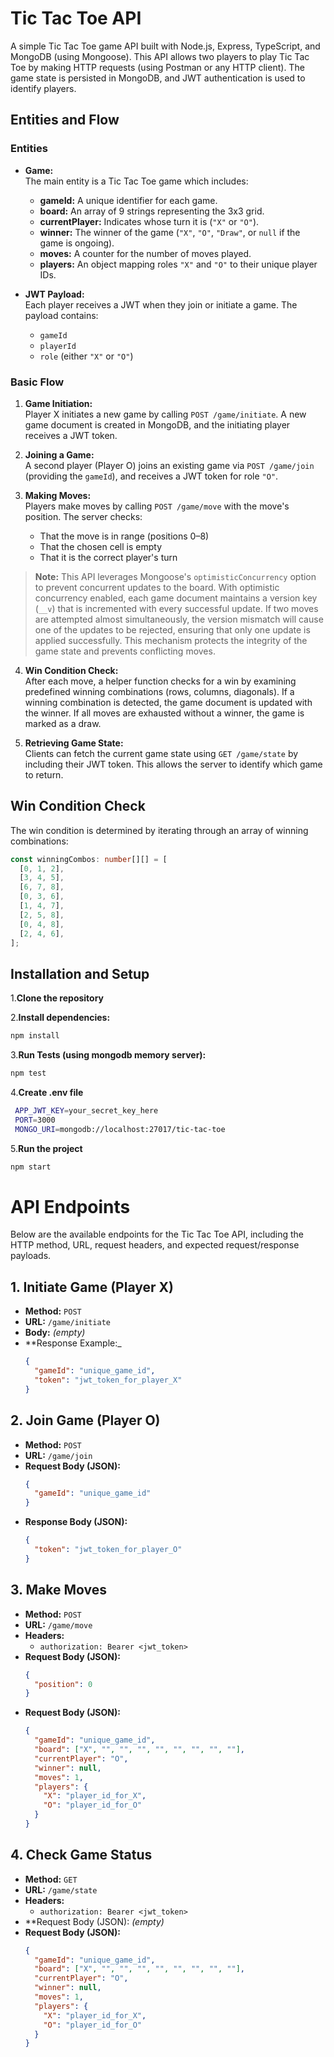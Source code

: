 # Tic Tac Toe API

A simple Tic Tac Toe game API built with Node.js, Express, TypeScript, and MongoDB (using Mongoose). This API allows two players to play Tic Tac Toe by making HTTP requests (using Postman or any HTTP client). The game state is persisted in MongoDB, and JWT authentication is used to identify players.

## Entities and Flow

### Entities

- **Game:**  
  The main entity is a Tic Tac Toe game which includes:
  - **gameId:** A unique identifier for each game.
  - **board:** An array of 9 strings representing the 3x3 grid.
  - **currentPlayer:** Indicates whose turn it is (`"X"` or `"O"`).
  - **winner:** The winner of the game (`"X"`, `"O"`, `"Draw"`, or `null` if the game is ongoing).
  - **moves:** A counter for the number of moves played.
  - **players:** An object mapping roles `"X"` and `"O"` to their unique player IDs.

- **JWT Payload:**  
  Each player receives a JWT when they join or initiate a game. The payload contains:
  - `gameId`
  - `playerId`
  - `role` (either `"X"` or `"O"`)

### Basic Flow

1. **Game Initiation:**  
   Player X initiates a new game by calling `POST /game/initiate`. A new game document is created in MongoDB, and the initiating player receives a JWT token.

2. **Joining a Game:**  
   A second player (Player O) joins an existing game via `POST /game/join` (providing the `gameId`), and receives a JWT token for role `"O"`.

3. **Making Moves:**  
   Players make moves by calling `POST /game/move` with the move's position. The server checks:
   - That the move is in range (positions 0–8)
   - That the chosen cell is empty
   - That it is the correct player's turn  
> **Note:** This API leverages Mongoose's `optimisticConcurrency` option to prevent concurrent updates to the board. With optimistic concurrency enabled, each game document maintains a version key (`__v`) that is incremented with every successful update. If two moves are attempted almost simultaneously, the version mismatch will cause one of the updates to be rejected, ensuring that only one update is applied successfully. This mechanism protects the integrity of the game state and prevents conflicting moves.

4. **Win Condition Check:**  
   After each move, a helper function checks for a win by examining predefined winning combinations (rows, columns, diagonals). If a winning combination is detected, the game document is updated with the winner. If all moves are exhausted without a winner, the game is marked as a draw.

5. **Retrieving Game State:**  
   Clients can fetch the current game state using `GET /game/state` by including their JWT token. This allows the server to identify which game to return.

## Win Condition Check

The win condition is determined by iterating through an array of winning combinations:

```typescript
const winningCombos: number[][] = [
  [0, 1, 2],
  [3, 4, 5],
  [6, 7, 8],
  [0, 3, 6],
  [1, 4, 7],
  [2, 5, 8],
  [0, 4, 8],
  [2, 4, 6],
];
```

## Installation and Setup

1.**Clone the repository**


2.**Install dependencies:**
   ```bash
   npm install
   ```
 
3.**Run Tests (using mongodb memory server):**
   ```bash
   npm test
   ```

4.**Create .env file**
   ```bash
	APP_JWT_KEY=your_secret_key_here
	PORT=3000
	MONGO_URI=mongodb://localhost:27017/tic-tac-toe
   ```

5.**Run the project**
   ```bash
   npm start
   ```
# API Endpoints

Below are the available endpoints for the Tic Tac Toe API, including the HTTP method, URL, request headers, and expected request/response payloads.

## 1. Initiate Game (Player X)
- **Method:** `POST`  
- **URL:** `/game/initiate`  
- **Body:** _(empty)_  
- **Response Example:_
  ```json
  {
    "gameId": "unique_game_id",
    "token": "jwt_token_for_player_X"
  }
  ```

## 2. Join Game (Player O) 
- **Method:** `POST`
- **URL:** `/game/join`
- **Request Body (JSON):**
  ```json
  {
    "gameId": "unique_game_id"
  } 
  ```
- **Response Body (JSON):**
  ```json
  {
    "token": "jwt_token_for_player_O"
  }
  ```
## 3. Make Moves
- **Method:** `POST`
- **URL:** `/game/move`
- **Headers:**
  - `authorization: Bearer <jwt_token>`
- **Request Body (JSON):**
  ```json
  {
    "position": 0
  }
  ```
- **Request Body (JSON):**
	```json
	{
	  "gameId": "unique_game_id",
	  "board": ["X", "", "", "", "", "", "", "", ""],
	  "currentPlayer": "O",
	  "winner": null,
	  "moves": 1,
	  "players": {
		"X": "player_id_for_X",
		"O": "player_id_for_O"
	  }
	}
	```
## 4. Check Game Status
- **Method:** `GET`
- **URL:** `/game/state`
- **Headers:**
  - `authorization: Bearer <jwt_token>`
- **Request Body (JSON): _(empty)_ 
- **Request Body (JSON):**
	```json
	{
	  "gameId": "unique_game_id",
	  "board": ["X", "", "", "", "", "", "", "", ""],
	  "currentPlayer": "O",
	  "winner": null,
	  "moves": 1,
	  "players": {
		"X": "player_id_for_X",
		"O": "player_id_for_O"
	  }
	}
	```